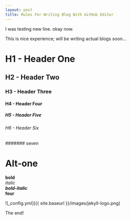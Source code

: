 ```yaml
---
layout: post
title: Rules For Writing Blog With GitHub Editor
---
```


I was testing new line.
okay now.

This is nice experience; will be writing actual blogs soon...

# H1 - Header One  
## H2 - Header Two  
### H3 - Header Three  
#### H4 - Header Four  
##### H5 - Header Five  
###### H6 - Header Six  
####### seven

Alt-one
=======

**bold**  
*italic*  
***bold-italic***  
****four****

![_config.yml]({{ site.baseurl }}/images/jekyll-logo.png)

The end!
